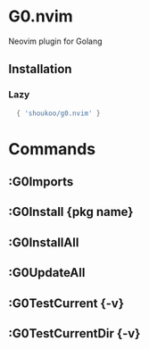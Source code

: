 # G0.nvim
Neovim plugin for Golang

## Installation

### Lazy
```lua
  { 'shoukoo/g0.nvim' }
```
# Commands

## :G0Imports

## :G0Install {pkg name}

## :G0InstallAll

## :G0UpdateAll

## :G0TestCurrent {-v}

## :G0TestCurrentDir {-v}


